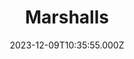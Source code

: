 ---
date: 2023-12-09T10:35:55.000Z
title: Marshalls
latitude: 52.21093467143229
longitude: 0.17240739159896337
category: checkin
---